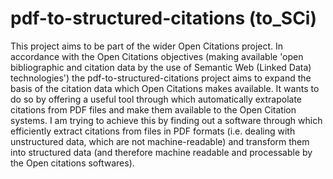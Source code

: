 # pdf-to-structured-citations (to_SCi)

This project aims to be part of the wider Open Citations project. In accordance with the Open Citations objectives (making available 'open bibliographic and citation data by the use of Semantic Web (Linked Data) technologies') the pdf-to-structured-citations project aims to expand the basis of the citation data which Open Citations makes available. It wants to do so by offering a useful tool through which automatically extrapolate citations from PDF files and make them available to the Open Citation systems. I am trying to achieve this by finding out a software through which efficiently extract citations from files in PDF formats (i.e. dealing with unstructured data, which are not machine-readable) and transform them into structured data (and therefore machine readable and processable by the Open citations softwares).
